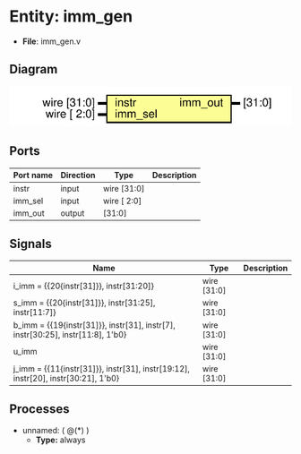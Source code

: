 
# Entity: imm_gen 
- **File**: imm_gen.v

## Diagram
![Diagram](imm_gen.svg "Diagram")
## Ports

| Port name | Direction | Type        | Description |
| --------- | --------- | ----------- | ----------- |
| instr     | input     | wire [31:0] |             |
| imm_sel   | input     | wire [ 2:0] |             |
| imm_out   | output    | [31:0]      |             |

## Signals

| Name                                                                              | Type        | Description |
| --------------------------------------------------------------------------------- | ----------- | ----------- |
| i_imm = {{20{instr[31]}}, instr[31:20]}                                           | wire [31:0] |             |
| s_imm = {{20{instr[31]}}, instr[31:25], instr[11:7]}                              | wire [31:0] |             |
| b_imm = {{19{instr[31]}}, instr[31], instr[7], instr[30:25], instr[11:8], 1'b0}   | wire [31:0] |             |
| u_imm                                                                             | wire [31:0] |             |
| j_imm = {{11{instr[31]}}, instr[31], instr[19:12], instr[20], instr[30:21], 1'b0} | wire [31:0] |             |

## Processes
- unnamed: ( @(*) )
  - **Type:** always
